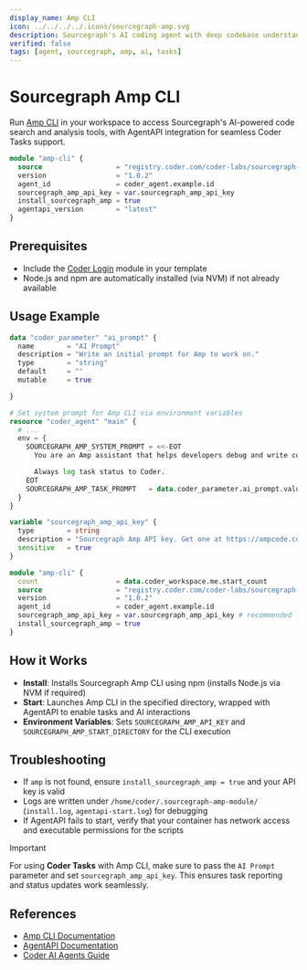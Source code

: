 ```yaml
---
display_name: Amp CLI
icon: ../../../../.icons/sourcegraph-amp.svg
description: Sourcegraph's AI coding agent with deep codebase understanding and intelligent code search capabilities
verified: false
tags: [agent, sourcegraph, amp, ai, tasks]
---
```


# Sourcegraph Amp CLI

Run [Amp CLI](https://ampcode.com/) in your workspace to access Sourcegraph's AI-powered code search and analysis tools, with AgentAPI integration for seamless Coder Tasks support.

```tf
module "amp-cli" {
  source                  = "registry.coder.com/coder-labs/sourcegraph-amp/coder"
  version                 = "1.0.2"
  agent_id                = coder_agent.example.id
  sourcegraph_amp_api_key = var.sourcegraph_amp_api_key
  install_sourcegraph_amp = true
  agentapi_version        = "latest"
}
```

## Prerequisites

- Include the [Coder Login](https://registry.coder.com/modules/coder-login/coder) module in your template
- Node.js and npm are automatically installed (via NVM) if not already available

## Usage Example

```tf
data "coder_parameter" "ai_prompt" {
  name        = "AI Prompt"
  description = "Write an initial prompt for Amp to work on."
  type        = "string"
  default     = ""
  mutable     = true

}

# Set system prompt for Amp CLI via environment variables
resource "coder_agent" "main" {
  # ...
  env = {
    SOURCEGRAPH_AMP_SYSTEM_PROMPT = <<-EOT
      You are an Amp assistant that helps developers debug and write code efficiently.

      Always log task status to Coder.
    EOT
    SOURCEGRAPH_AMP_TASK_PROMPT   = data.coder_parameter.ai_prompt.value
  }
}

variable "sourcegraph_amp_api_key" {
  type        = string
  description = "Sourcegraph Amp API key. Get one at https://ampcode.com/settings"
  sensitive   = true
}

module "amp-cli" {
  count                   = data.coder_workspace.me.start_count
  source                  = "registry.coder.com/coder-labs/sourcegraph-amp/coder"
  version                 = "1.0.2"
  agent_id                = coder_agent.example.id
  sourcegraph_amp_api_key = var.sourcegraph_amp_api_key # recommended for authenticated usage
  install_sourcegraph_amp = true
}
```

## How it Works

- **Install**: Installs Sourcegraph Amp CLI using npm (installs Node.js via NVM if required)
- **Start**: Launches Amp CLI in the specified directory, wrapped with AgentAPI to enable tasks and AI interactions
- **Environment Variables**: Sets `SOURCEGRAPH_AMP_API_KEY` and `SOURCEGRAPH_AMP_START_DIRECTORY` for the CLI execution

## Troubleshooting

- If `amp` is not found, ensure `install_sourcegraph_amp = true` and your API key is valid
- Logs are written under `/home/coder/.sourcegraph-amp-module/` (`install.log`, `agentapi-start.log`) for debugging
- If AgentAPI fails to start, verify that your container has network access and executable permissions for the scripts

> [!IMPORTANT]
> For using **Coder Tasks** with Amp CLI, make sure to pass the `AI Prompt` parameter and set `sourcegraph_amp_api_key`.
> This ensures task reporting and status updates work seamlessly.

## References

- [Amp CLI Documentation](https://ampcode.com/manual)
- [AgentAPI Documentation](https://github.com/coder/agentapi)
- [Coder AI Agents Guide](https://coder.com/docs/tutorials/ai-agents)
